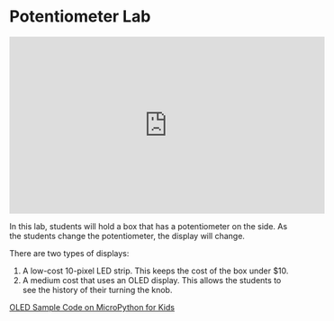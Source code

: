 # Potentiometer Lab

<iframe width="560" height="315" src="https://www.youtube.com/embed/7K_M1COfm54?si=YW5I7WMxnv7feJi4" title="YouTube video player" frameborder="0" allow="accelerometer; autoplay; clipboard-write; encrypted-media; gyroscope; picture-in-picture; web-share" allowfullscreen></iframe>

In this lab, students will hold a box that has a potentiometer on the side.
As the students change the potentiometer, the display will change.

There are two types of displays:

1. A low-cost 10-pixel LED strip.  This keeps the cost of the box under $10.
2. A medium cost that uses an OLED display.  This allows the students
to see the history of their turning the knob.

[OLED Sample Code on MicroPython for Kids](https://www.coderdojotc.org/micropython/displays/graph/12-oled-pot/)